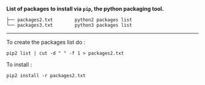 **List of packages to install via `pip`, the python packaging tool.**

    ├── packages2.txt        python2 packages list
    └── packages3.txt        python3 packages list

---

To create the packages list do :

    pip2 list | cut -d " " -f 1 > packages2.txt

To install :

    pip2 install -r packages2.txt

